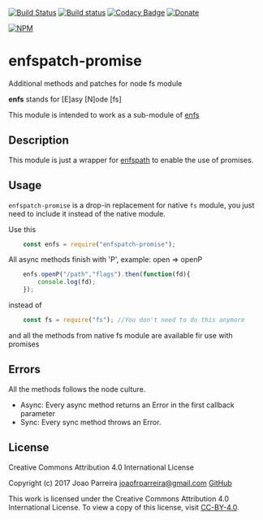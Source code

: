 [![Build Status](https://travis-ci.org/n3okill/enfspatch-promise.svg)](https://travis-ci.org/n3okill/enfspatch)
[![Build status](https://ci.appveyor.com/api/projects/status/524gen7vw7csbek8/branch/master?svg=true)](https://ci.appveyor.com/project/n3okill/enfspatch-promise/branch/master)
[![Codacy Badge](https://api.codacy.com/project/badge/grade/e75d4c3ee1da4ff5a4d48f7dadb308bb)](https://www.codacy.com/app/n3okill/enfspatch-promise)
[![Donate](https://www.paypalobjects.com/en_US/i/btn/btn_donate_SM.gif)](https://www.paypal.com/cgi-bin/webscr?cmd=_s-xclick&hosted_button_id=64PYTCDH5UNZ6)

[![NPM](https://nodei.co/npm/enfspatch-promise.png)](https://nodei.co/npm/enfspatch-promise/)

enfspatch-promise
=================
Additional methods and patches for node fs module

**enfs** stands for [E]asy [N]ode [fs]

This module is intended to work as a sub-module of [enfs](https://www.npmjs.com/package/enfs-promise)


Description
-----------
This module is just a wrapper for [enfspath](https://www.npmjs.com/package/enfspath) to enable the use of promises.
  
Usage
-----
`enfspatch-promise` is a drop-in replacement for native `fs` module, you just need to include
it instead of the native module.

Use this
```js
    const enfs = require("enfspatch-promise");
```

All async methods finish with 'P', example:
open => openP

```js
    enfs.openP("/path","flags").then(function(fd){
        console.log(fd);
    });
```

instead of

```js
    const fs = require("fs"); //You don't need to do this anymore
```

and all the methods from native fs module are available fir use with promises

Errors
------
All the methods follows the node culture.
- Async: Every async method returns an Error in the first callback parameter
- Sync: Every sync method throws an Error.


License
-------

Creative Commons Attribution 4.0 International License

Copyright (c) 2017 Joao Parreira <joaofrparreira@gmail.com> [GitHub](https://github.com/n3okill)

This work is licensed under the Creative Commons Attribution 4.0 International License. 
To view a copy of this license, visit [CC-BY-4.0](http://creativecommons.org/licenses/by/4.0/).


